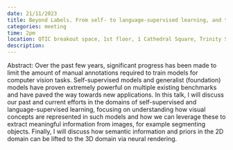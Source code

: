 ```yaml
---
date: 21/11/2023
title: Beyond Labels. From self- to language-supervised learning, and the 3D World - Iro Laina (University of Oxford)
categories: meeting
time: 2pm
location: QTIC breakout space, 1st floor, 1 Cathedral Square, Trinity St, Bristol BS1 5TE
description:
---
```

Abstract: Over the past few years, significant progress has been made to limit the amount of manual annotations required to train models for computer vision tasks. Self-supervised models and generalist (foundation) models have proven extremely powerful on multiple existing benchmarks and have paved the way towards new applications. In this talk, I will discuss our past and current efforts in the domains of self-supervised and language-supervised learning, focusing on understanding how visual concepts are represented in such models and how we can leverage these to extract meaningful information from images, for example segmenting objects. Finally, I will discuss how semantic information and priors in the 2D domain can be lifted to the 3D domain via neural rendering. 

 